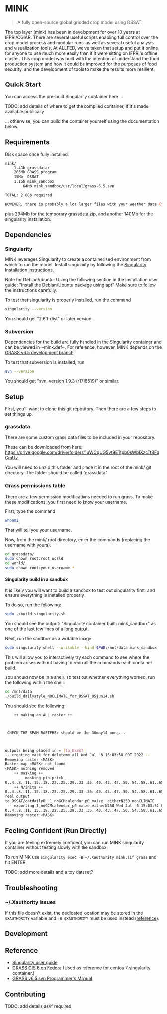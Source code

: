 # MINK

> A fully open-source global gridded crop model using DSSAT.

The top layer (mink) has been in development for over 10 years at IFPRI/CGIAR. There are several useful scripts enabling full control over the crop model process and modular runs, as well as several useful analysis and visualization tools. At ALLFED, we've taken that setup and put it online for anyone to use much more easily than if it were sitting on IFPRI's offline cluster. This crop model was built with the intention of understand the food production system and how it could be improved for the purposes of food security, and the development of tools to make the results more resilient.

## Quick Start

You can access the pre-built Singularity container here ...

TODO: add details of where to get the complied container, if it's made available publically

... otherwise, you can build the container yourself using the documentation below.

## Requirements

Disk space once fully installed:

```bash
mink/
    1.4Gb grassdata/
    205Mb GRASS_program
    15Mb  DSSAT
    1.1Gb mink_sandbox
        64Mb mink_sandbox/usr/local/grass-6.5.svn

TOTAL: 2.6Gb required

HOWEVER, there is probably a lot larger files with your weather data (for example, 13 years at about 2 degrees resolution on a daily basis adds to about 9Gb unzipped).

```
plus 294Mb for the temporary grassdata.zip, and another 140Mb for the singularity installation.


## Dependencies

### Singularity
MINK leverages Singularity to create a containerised environment from which to run the model.
Install singularity by following the [Singularity Installation instructions](https://sylabs.io/guides/3.0/user-guide/installation.html).

Note for Debian/ubuntu:  Using the following section in the installation user guide:
"Install the Debian/Ubuntu package using apt"
Make sure to follow the instructions carefully.

To test that singularity is properly installed, run the command

```bash
singularity --version
```
You should get "2.6.1-dist" or later version.

### Subversion

Dependencies for the build are fully handled in the Singularity container and can be viewed in ~mink.def~. 
For reference, however, MINK depends on the [GRASS v6.5 development branch](https://svn.osgeo.org/grass/grass/branches/develbranch_6/).

To test that subversion is installed, run

```bash
svn --version
```

You should get "svn, version 1.9.3 (r1718519)" or similar.

## Setup 

First, you'll want to clone this git repository. Then there are a few steps to set things up.

### grassdata

There are some custom grass data files to be included in your repository.

These can be downloaded from here:
https://drive.google.com/drive/folders/1uWCqUG5vt9ETtpb0sWbIXzcTtBFqCmUv

You will need to unzip this folder and place it in the root of the mink/ git directory. The folder should be called "grassdata"

### Grass permissions table

There are a few permission modifications needed to run grass.
To make these modifications, you first need to know your username.

First, type the command
```bash
whoami
```
That will tell you your username.

Now, from the mink/ root directory, enter the commands (replacing the username with yours).

```bash
cd grassdata/
sudo chown root:root world
cd world/
sudo chown root:your_username *
```

#### Singularity build in a sandbox

It is likely you will want to build a sandbox to test out singularity first, and ensure everything is installed properly.

To do so, run the following:

```bash
sudo ./build_singularity.sh
```

You should see the output: "Singularity container built: mink_sandbox" as one of the last few lines of a long output.

Next, run the sandbox as a writable image:  

```bash
sudo singularity shell --writable --bind $PWD:/mnt/data mink_sandbox
```

This will allow you to interactively try each command to see where the problem arises without having to redo all the commands each container build. 

You should now be in a shell. To test out whether everything worked, run the following within the shell:

```bash
cd /mnt/data
./build_dailystyle_NOCLIMATE_for_DSSAT_05jun14.sh
```

You should see the following:

```bash
    ++ making an ALL raster ++



 CHECK THE SPAM RASTERS: should be the 30may14 ones... 



outputs being placed in = [to_DSSAT]
-- creating mask for deleteme_all Wed Jul  6 15:03:50 PDT 2022 --
Removing raster <MASK>
Raster map <MASK> not found
<MASK> nothing removed
    ++ masking ++
      __ masking pin-prick __
0..4..8..11..15..18..22..25..29..33..36..40..43..47..50..54..58..61..65..68..72..75..79..83..86..90..93..97..100
    ++ N/inits ++
0..4..8..11..15..18..22..25..29..33..36..40..43..47..50..54..58..61..65..68..72..75..79..83..86..90..93..97..100
real output
to_DSSAT/catdailyB__1_noGCMcalendar_p0_maize__eitherN250_nonCLIMATE
 -- exporting 1_noGCMcalendar_p0 maize eitherN250 Wed Jul  6 15:03:51 PDT 2022 --
0..4..8..11..15..18..22..25..29..33..36..40..43..47..50..54..58..61..65..68..72..75..79..83..86..90..93..97..100
Removing raster <MASK>
```

## Feeling Confident (Run Directly)

If you are feeling extremely confident, you can run MINK singularity container without testing slowly with the sandbox:

To run MINK use `singularity exec -B ~/.Xauthority mink.sif grass` and hit ENTER.

TODO: add more details and a toy dataset?

## Troubleshooting

### ~/.Xauthority issues

If this file doesn't exist, the dedicated location may be stored in the `$XAUTHORITY` variable and `-B $XAUTHORITY` must be used instead ([reference](https://pawseysc.github.io/singularity-containers/42-x11-gnuplot/index.html)).


## Development

## Reference

- [Singularity user guide](https://sylabs.io/guides/3.5/user-guide/index.html)
- [GRASS GIS 6 on Fedora](https://grasswiki.osgeo.org/wiki/Compile_and_Install#GRASS_GIS_6_on_Fedora) (Used as reference for centos 7 singularity container.)
- [GRASS v6.5.svn Programmer's Manual](https://grass.osgeo.org/programming6/index.html) 

## Contributing

TODO: add details as/if required
